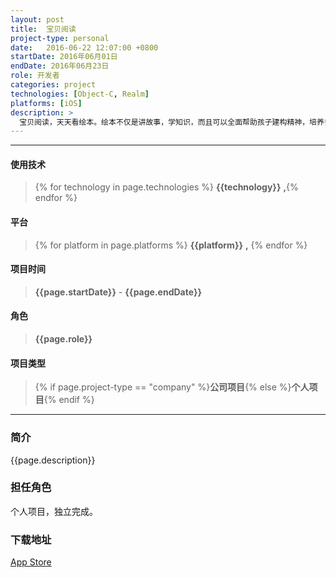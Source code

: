 ```yaml
---
layout: post
title:  宝贝阅读
project-type: personal
date:   2016-06-22 12:07:00 +0800
startDate: 2016年06月01日
endDate: 2016年06月23日
role: 开发者
categories: project
technologies: [Object-C, Realm]
platforms: [iOS]
description: >
  宝贝阅读，天天看绘本。绘本不仅是讲故事，学知识，而且可以全面帮助孩子建构精神，培养多元智能（绘本和普通的图画书有区别）。绘本是发达国家家庭首选的儿童读物，国际公认“绘本是最适合幼儿阅读的图书”。宝贝阅读则互相分享用户的书单，以及每天读书的感受，更加方便的给爸爸妈妈一个交流的平台，同时也督促爸爸妈妈每天给宝贝进行读书，提升宝贝的智力发育。
---
```

***

#### 使用技术
> {% for technology in page.technologies %} __{{technology}}__ __,__{% endfor %}

#### 平台
> {% for platform in page.platforms %} __{{platform}}__ __,__ {% endfor %}

#### 项目时间
> __{{page.startDate}}__ - __{{page.endDate}}__

#### 角色
> __{{page.role}}__

#### 项目类型
> {% if page.project-type == "company" %}__公司项目__{% else %}__个人项目__{% endif %}

***

### 简介
{{page.description}}

### 担任角色
个人项目，独立完成。

### 下载地址
[App Store][download]


[download]:https://itunes.apple.com/us/app/bao-bei-yue-du/id1120906692?l=zh&ls=1&mt=8
